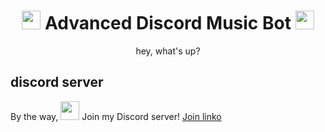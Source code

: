 <h1 align="center"><img src="./assets/Music.gif" width="30px"> Advanced Discord Music Bot <img src="./assets/Music.gif" width="30px"></h1>
<p align="center">hey, what's up?</p>

## discord server
By the way, <img src="https://cdn.discordapp.com/attachments/794525325282902026/796264019333087232/91_Discord_logo_logos-512.png" width="30px"> Join my Discord server! [Join linko](https://discord.gg/vE4ANdwUR9)

